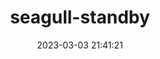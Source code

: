 ---
date: 2023-03-03 21:41:21
imageOriginalPath: photographs/seagull-standby-image-7ce0f5e4
imagePreviewPath: photographs/seagull-standby-preview-3d359aeb
photoCamera: Minolta SR-T Super
photoColor: colored
photoDate: 2017-01
photoFilm: Kodak 200 expired
photoLens: ''
photoLocation: Istanbul, Turkiye
photoSource: analog
photoType: city
title: seagull-standby
translationKey: null
---